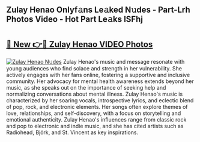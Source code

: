 ## Zulay Henao Onlyf𝚊ns Le𝚊ked N𝚞des - Part-Lrh Photos Video - Hot Part Le𝚊ks ISFhj

# <h2><a href="http://ab75502.deff.icu/?id=Zulay+Henao">🔗 New 👉🔴 Zulay Henao VIDEO Photos</a></h2>

[![Zulay Henao N𝚞des](https://i.imgur.com/rIISA9y.gif)](http://ab75502.deff.icu/?id=Zulay+Henao)
Zulay Henao's music and message resonate with young audiences who find solace and strength in her vulnerability. She actively engages with her fans online, fostering a supportive and inclusive community. Her advocacy for mental health awareness extends beyond her music, as she speaks out on the importance of seeking help and normalizing conversations about mental illness. Zulay Henao's music is characterized by her soaring vocals, introspective lyrics, and eclectic blend of pop, rock, and electronic elements. Her songs often explore themes of love, relationships, and self-discovery, with a focus on storytelling and emotional authenticity. Zulay Henao's influences range from classic rock and pop to electronic and indie music, and she has cited artists such as Radiohead, Björk, and St. Vincent as key inspirations.
